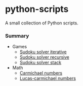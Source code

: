 # python-scripts

A small collection of Python scripts.

### Summary

* Games
    * [Sudoku solver iterative](./Games/sudoku_solver_iterative.py)
    * [Sudoku solver recursive](./Games/sudoku_solver_recursive.py)
    * [Sudoku solver stack](./Games/sudoku_solver_stack.py)
* Math
    * [Carmichael numbers](./Math/carmichael_numbers.py)
    * [Lucas-carmichael numbers](./Math/lucas-carmichael_numbers.py)
